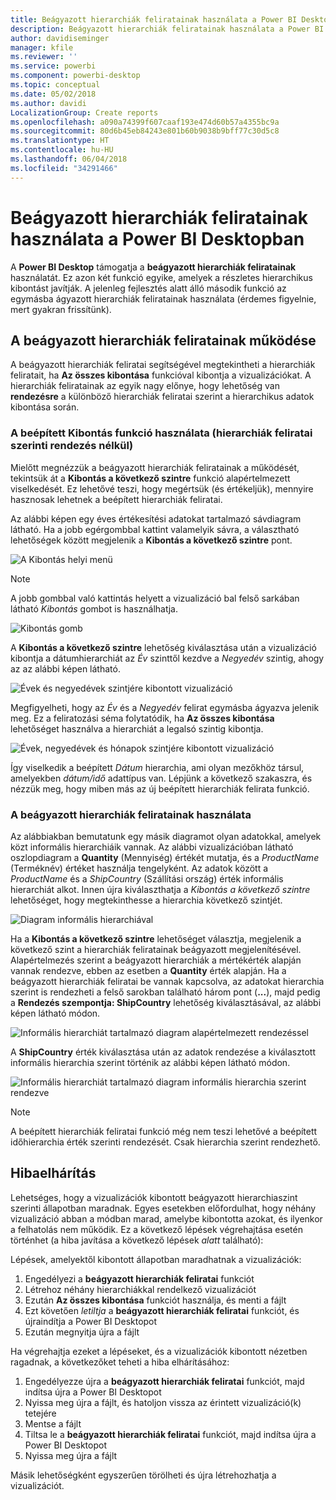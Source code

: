 ```yaml
---
title: Beágyazott hierarchiák feliratainak használata a Power BI Desktopban
description: Beágyazott hierarchiák feliratainak használata a Power BI Desktopban
author: davidiseminger
manager: kfile
ms.reviewer: ''
ms.service: powerbi
ms.component: powerbi-desktop
ms.topic: conceptual
ms.date: 05/02/2018
ms.author: davidi
LocalizationGroup: Create reports
ms.openlocfilehash: a090a74399f607caaf193e474d60b57a4355bc9a
ms.sourcegitcommit: 80d6b45eb84243e801b60b9038b9bff77c30d5c8
ms.translationtype: HT
ms.contentlocale: hu-HU
ms.lasthandoff: 06/04/2018
ms.locfileid: "34291466"
---
```

# <a name="use-inline-hierarchy-labels-in-power-bi-desktop"></a>Beágyazott hierarchiák feliratainak használata a Power BI Desktopban
A **Power BI Desktop** támogatja a **beágyazott hierarchiák feliratainak** használatát. Ez azon két funkció egyike, amelyek a részletes hierarchikus kibontást javítják. A jelenleg fejlesztés alatt álló második funkció az egymásba ágyazott hierarchiák feliratainak használata (érdemes figyelnie, mert gyakran frissítünk).   

## <a name="how-inline-hierarchy-labels-work"></a>A beágyazott hierarchiák feliratainak működése
A beágyazott hierarchiák feliratai segítségével megtekintheti a hierarchiák feliratait, ha **Az összes kibontása** funkcióval kibontja a vizualizációkat. A hierarchiák feliratainak az egyik nagy előnye, hogy lehetőség van **rendezésre** a különböző hierarchiák feliratai szerint a hierarchikus adatok kibontása során.

### <a name="using-the-built-in-expand-feature-without-sorting-by-hierarchy-labels"></a>A beépített Kibontás funkció használata (hierarchiák feliratai szerinti rendezés nélkül)
Mielőtt megnézzük a beágyazott hierarchiák feliratainak a működését, tekintsük át a **Kibontás a következő szintre** funkció alapértelmezett viselkedését. Ez lehetővé teszi, hogy megértsük (és értékeljük), mennyire hasznosak lehetnek a beépített hierarchiák feliratai.

Az alábbi képen egy éves értékesítési adatokat tartalmazó sávdiagram látható. Ha a jobb egérgombbal kattint valamelyik sávra, a választható lehetőségek között megjelenik a **Kibontás a következő szintre** pont.

![A Kibontás helyi menü](media/desktop-inline-hierarchy-labels/desktop-inline-hierarchy-labels-menu.png)

> [!NOTE]
> A jobb gombbal való kattintás helyett a vizualizáció bal felső sarkában látható *Kibontás* gombot is használhatja.

  ![Kibontás gomb](media/desktop-inline-hierarchy-labels/desktop-inline-hierarchy-labels-expand-button-finger.png)


A **Kibontás a következő szintre** lehetőség kiválasztása után a vizualizáció kibontja a dátumhierarchiát az *Év* szinttől kezdve a *Negyedév* szintig, ahogy az az alábbi képen látható.

![Évek és negyedévek szintjére kibontott vizualizáció](media/desktop-inline-hierarchy-labels/desktop-inline-hierarchy-labels-qty-year-quarter.png)

Megfigyelheti, hogy az *Év* és a *Negyedév* felirat egymásba ágyazva jelenik meg. Ez a feliratozási séma folytatódik, ha **Az összes kibontása** lehetőséget használva a hierarchiát a legalsó szintig kibontja.

![Évek, negyedévek és hónapok szintjére kibontott vizualizáció](media/desktop-inline-hierarchy-labels/desktop-inline-hierarchy-labels-qty-year-quarter-month.png)

Így viselkedik a beépített *Dátum* hierarchia, ami olyan mezőkhöz társul, amelyekben *dátum/idő* adattípus van. Lépjünk a következő szakaszra, és nézzük meg, hogy miben más az új beépített hierarchiák felirata funkció.

### <a name="using-inline-hierarchy-labels"></a>A beágyazott hierarchiák feliratainak használata
Az alábbiakban bemutatunk egy másik diagramot olyan adatokkal, amelyek közt informális hierarchiáik vannak. Az alábbi vizualizációban látható oszlopdiagram a **Quantity** (Mennyiség) értékét mutatja, és a *ProductName* (Terméknév) értéket használja tengelyként. Az adatok között a *ProductName* és a *ShipCountry* (Szállítási ország) érték informális hierarchiát alkot. Innen újra kiválaszthatja a *Kibontás a következő szintre* lehetőséget, hogy megtekinthesse a hierarchia következő szintjét.

![Diagram informális hierarchiával](media/desktop-inline-hierarchy-labels/desktop-inline-hierarchy-labels-informal-top-expand.png)

Ha a **Kibontás a következő szintre** lehetőséget választja, megjelenik a következő szint a hierarchiák feliratainak beágyazott megjelenítésével. Alapértelmezés szerint a beágyazott hierarchiák a mértékérték alapján vannak rendezve, ebben az esetben a **Quantity** érték alapján. Ha a beágyazott hierarchiák feliratai be vannak kapcsolva, az adatokat hierarchia szerint is rendezheti a felső sarokban található három pont (**...**), majd pedig a **Rendezés szempontja: ShipCountry** lehetőség kiválasztásával, az alábbi képen látható módon.

![Informális hierarchiát tartalmazó diagram alapértelmezett rendezéssel](media/desktop-inline-hierarchy-labels/desktop-inline-hierarchy-labels-informal-sort-quantity.png)

A **ShipCountry** érték kiválasztása után az adatok rendezése a kiválasztott informális hierarchia szerint történik az alábbi képen látható módon.

![Informális hierarchiát tartalmazó diagram informális hierarchia szerint rendezve](media/desktop-inline-hierarchy-labels/desktop-inline-hierarchy-labels-informal-sorted.png)

> [!NOTE]
> A beépített hierarchiák feliratai funkció még nem teszi lehetővé a beépített időhierarchia érték szerinti rendezését. Csak hierarchia szerint rendezhető.
> 
> 

## <a name="troubleshooting"></a>Hibaelhárítás
Lehetséges, hogy a vizualizációk kibontott beágyazott hierarchiaszint szerinti állapotban maradnak. Egyes esetekben előfordulhat, hogy néhány vizualizáció abban a módban marad, amelybe kibontotta azokat, és ilyenkor a felhatolás nem működik. Ez a következő lépések végrehajtása esetén történhet (a hiba javítása a következő lépések *alatt* található):

Lépések, amelyektől kibontott állapotban maradhatnak a vizualizációk:

1. Engedélyezi a **beágyazott hierarchiák feliratai** funkciót
2. Létrehoz néhány hierarchiákkal rendelkező vizualizációt
3. Ezután **Az összes kibontása** funkciót használja, és menti a fájlt
4. Ezt követően *letiltja* a **beágyazott hierarchiák feliratai** funkciót, és újraindítja a Power BI Desktopot
5. Ezután megnyitja újra a fájlt

Ha végrehajtja ezeket a lépéseket, és a vizualizációk kibontott nézetben ragadnak, a következőket teheti a hiba elhárításához:

1. Engedélyezze újra a **beágyazott hierarchiák feliratai** funkciót, majd indítsa újra a Power BI Desktopot
2. Nyissa meg újra a fájlt, és hatoljon vissza az érintett vizualizáció(k) tetejére
3. Mentse a fájlt
4. Tiltsa le a **beágyazott hierarchiák feliratai** funkciót, majd indítsa újra a Power BI Desktopot
5. Nyissa meg újra a fájlt

Másik lehetőségként egyszerűen törölheti és újra létrehozhatja a vizualizációt.


